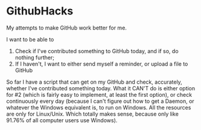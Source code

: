 # GithubHacks
My attempts to make GitHub work better for me.

I want to be able to
1. Check if I've contributed something to GitHub today, and if so, do nothing further;
2. If I haven't, I want to either send myself a reminder, or upload a file to GitHub

So far I have a script that can get on my GitHub and check, accurately, whether I've contributed something today. What it CAN'T do is either option for #2 (which is fairly easy to implement, at least the first option), or check continuously every day (because I can't figure out how to get a Daemon, or whatever the Windows equivalent is, to run on Windows. All the resources are only for Linux/Unix. Which totally makes sense, because only like 91.76% of all computer users use Windows).
